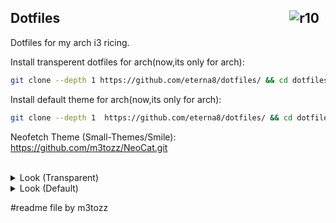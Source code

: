 <img src="https://hits.sh/github.com/eterna8/dotfiles.git.svg?label=views&color=fe7d37" alt="r10" hspace="10"
 align="right" /> Dotfiles
--

Dotfiles for my arch i3 ricing.<br>


Install transperent dotfiles for arch(now,its only for arch): <br>
```bash
git clone --depth 1 https://github.com/eterna8/dotfiles/ && cd dotfiles && sh arch-install.sh
```
Install default theme for arch(now,its only for arch):
```bash
git clone --depth 1  https://github.com/eterna8/dotfiles/ && cd dotfiles && sh arch-install-default.sh
```
Neofetch Theme (Small-Themes/Smile): https://github.com/m3tozz/NeoCat.git


<br>

<details>
<summary> Look (Transparent) </summary>

![image](https://github.com/eterna8/dotfiles/assets/139211439/c76d9119-8df7-412a-a92c-e6f58b7fcfc0)
![image](https://github.com/eterna8/dotfiles/assets/139211439/04a8c6da-cb81-4f65-938c-cfbe033f717f)
</details>

<details>
<summary> Look (Default) </summary>
![image](https://github.com/eterna8/dotfiles/assets/139211439/bb55d01a-c193-4e1f-b81c-dc008abce650)
![image](https://github.com/eterna8/dotfiles/assets/139211439/b5d02c5d-76a0-46ee-9eda-185b69f1d418)
</details>

#readme file by m3tozz
